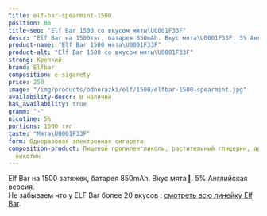 ```yaml
---
title: elf-bar-spearmint-1500
position: 86
title-seo: "Elf Bar 1500 со вкусом мяты\U0001F33F"
descr: "Elf Bar на 1500тяг, батарея 850mAh. Вкус мята\U0001F33F. 5% Английская версия."
product-name: "Elf Bar 1500 мята\U0001F33F"
product-alt: "Elf Bar 1500 со вкусом мяты\U0001F33F"
strong: Крепкий
brand: Elfbar
composition: e-sigarety
price: 250
image: "/img/products/odnorazki/elf/1500/elfbar-1500-spearmint.jpg"
availability-descr: В наличии
has_availability: true
gramm: "-"
nicotine: 5%
portions: 1500 тяг
taste: "Мята\U0001F33F"
form: Одноразовая электронная сигарета
composition-product: Пищевой пропиленгликоль, растительный глицерин, ароматизатор,
  никотин
---
```


Elf Bar на 1500 затяжек, батарея 850mAh. Вкус мята🌿. 5% Английская версия.<br>
Не забываем что у ELF Bar более 20 вкусов : [смотреть всю линейку Elf Bar](/elfbar).